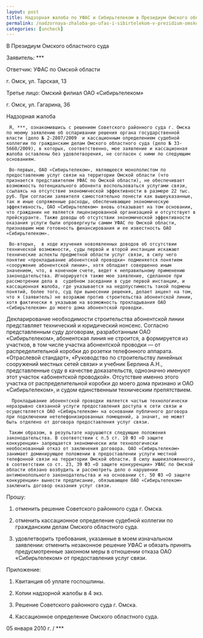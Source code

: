 ```yaml
---
layout: post
title: Надзорная жалоба по УФАС и Сибирьтелеком в Президиум Омского областного суда
permalink: /nadzornaya-zhaloba-po-ufas-i-sibirtelekom-v-prezidium-omskogo-oblastnogo-suda.html
categories: [uncheck]
---
```



В Президиум Омского областного суда


Заявитель:             ***


Ответчик:                            УФАС по Омской области

 г. Омск, ул. Тарская, 13 


Третье лицо: Омский филиал ОАО «Сибирьтелеком»

г. Омск, ул. Гагарина, 36


Надзорная жалоба


     Я, ***, ознакомившись с решением Советского районного суда г. Омска по моему заявлению об оспаривании решения органа государственной власти (дело № 2-2807/2009  и кассационным определением судебной коллегии по гражданским делам Омского областного суда (дело № 33-5660/2009), в которых, соответственно, мое заявление и кассационная жалоба оставлены без удовлетворения, не согласен с ними по следующим основаниям.

     Во-первых, ОАО «Сибирьтелеком», являющееся монополистом по предоставлению услуг связи на территории Омской области (что признается представителем УФАС по Омской области), не обеспечивает возможность потенциального абонента воспользоваться услугами связи, ссылаясь на отсутствие экономической эффективности в размере 22 тыс. руб. При согласии заявителя самостоятельно понести как вышеуказанные,  так и иные сопряженные расходы, обеспечивающие экономическую эффективность, ОАО «Сибирьтелеком» вновь отказывает на том основании, что гражданин не является лицензированной организацией и отсутствует в прейскуранте. Также доводы об отсутствии экономической эффективности оказания услуги были опровергнуты самим УФАС по Омской области, признавшим мою готовность финансирования и ее известность ОАО «Сибирьтелеком».

     Во-вторых,  в ходе изучения новоявленных доводов об отсутствии технической возможности, суды первой и второй инстанции искажают технические аспекты предметной области услуг связи, в силу чего понятие «прокладывание абонентской проводки» подменяется понятием «сооружение абонентской линии», хотя обладает совершенно иным значением, что, в конечном счете, ведет к неправильному применению законодательства. Игнорируется также мое заявление, сделанное при рассмотрении дела в  судебном заседании в суде первой инстанции, и кассационная жалоба, где указывается на недопустимость такой подмены понятий, более того, суд при вынесении решения, делает акцент на том, что я (заявитель) не возражаю против строительства абонентской линии, хотя фактически я указываю на возможность прокладывания ОАО «Сибирьтелеком» до моего дома абонентской проводки.

   Декларирование необходимости строительства абонентской линии представляет технический и юридический нонсенс. Согласно представленным суду договорам, разработанным ОАО «Сибирьтелеком», абонентская линия не строится, а формируется из участков, в том числе участка абонентской проводки &#8212; от распределительной коробки до розетки телефонного аппарата. «Отраслевой стандарт», «Руководство по строительству линейных сооружений местных сетей связи» и учебник Берлина А.Н., представленные суду в качестве доказательств, однозначно именуют этот участок «абонентской проводкой». Отсутствие именно этого участка от распределительной коробки до моего дома признано и ОАО «Сибирьтелеком», и судом единственным техническим препятствием.

      Прокладывание абонентской проводки является частью технологически неразрывно связанной услуги предоставления доступа к сети связи и осуществляется ОАО «Сибирьтелеком» на основании публичного договора при подключении нетелефонизированных помещений, а значит, не может быть отделено от договора предоставления услуг связи.

     Таким образом, в результате нарушаются следующие положения законодательства. В соответствии с п.5 ст. 10 ФЗ «О защите конкуренции» запрещается экономически или технологически необоснованный отказ от заключения договора. ОАО «Сибирьтелеком» занимает доминирующее положении в предоставлении услуги местной телефонной связи на территории Омской области. В силу вышеизложенного, в соответствии со ст. 23, 39 ФЗ «О защите конкуренции» УФАС по Омской области обязано возбудить и рассмотреть дело о нарушении антимонопольного законодательства и на основании ст. 50 ФЗ «О защите конкуренции» вынести предписание, обязывающее ОАО «Сибирьтелеком» заключить договор оказания услуг связи.


Прошу:

1. отменить решение Советского районного суда г. Омска.

2. отменить кассационное определение  судебной коллегии по гражданским делам Омского областного суда.

3. удовлетворить требования, указанные в моем изначальном заявлении: отменить незаконное решение УФАС и обязать принять предусмотренные законном меры в отношении отказа ОАО «Сибирьтелеком» от предоставления услуг связи.


Приложение:


1. Квитанция об уплате госпошлины.

2. Копии надзорной жалобы в 4 экз.

3. Решение Советского районного суда г. Омска.

4. Кассационное определение Омского областного суда.


05 января 2010 г.									/ ***

